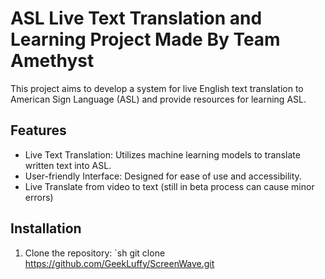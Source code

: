 # ASL Live Text Translation and Learning Project Made By Team Amethyst

This project aims to develop a system for live English text translation to American Sign Language (ASL) and provide resources for learning ASL.

## Features

- Live Text Translation: Utilizes machine learning models to translate written text into ASL.
- User-friendly Interface: Designed for ease of use and accessibility.
- Live Translate from video to text (still in beta process can cause minor errors)

## Installation

1. Clone the repository:
   `sh
   git clone https://github.com/GeekLuffy/ScreenWave.git
